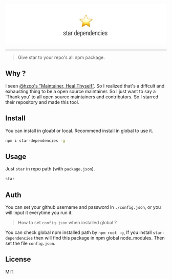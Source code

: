 ![](./star.jpg)

---

> Give star to your repo's all npm package.

## Why ?

I seen [@hzoo's "Maintainer, Heal Thyself"](https://github.com/hzoo/maintainer-heal-thyself). So I realized that's a diffcult and exhausting thing to be a open source maintainer. So I just want to say a 'Thank you' to all open source maintainers and contributors. So I starred their repository and made this tool.

## Install

You can install in gloabl or local. Recommend install in global to use it.

```BASH
npm i star-dependencies -g
```

## Usage

Just `star` in repo path (with `package.json`).

```BASH
star
```

## Auth

You can set your github username and password in `./config.json`, or you will input it everytime you run it.

> How to set `config.json` when installed global ?

You can check global npm installed path by `npm root -g`, If you install `star-dependencies` then will find this package in npm global node_modules. Then set the file `config.json`.


## License
MIT.
